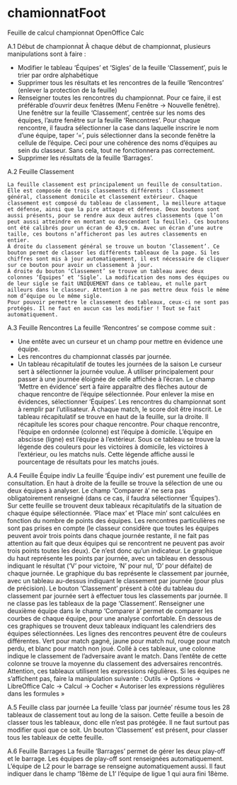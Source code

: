 # chamionnatFoot
Feuille de calcul championnat OpenOffice Calc

A.1 Début de championnat
	À chaque début de championnat, plusieurs manipulations sont à faire :
- Modifier le tableau ‘Équipes’ et ‘Sigles’ de la feuille ‘Classement’, puis le trier par ordre alphabétique
- Supprimer tous les résultats et les rencontres de la feuille ‘Rencontres’ (enlever la protection de la feuille)
- Renseigner toutes les rencontres du championnat. Pour ce faire, il est préférable d’ouvrir deux fenêtres (Menu Fenêtre → Nouvelle fenêtre). Une fenêtre sur la feuille ‘Classement’, centrée sur les noms des équipes, l’autre fenêtre sur la feuille ‘Rencontres’. Pour chaque rencontre, il faudra sélectionner la case dans laquelle inscrire le nom d’une équipe, taper ‘=’, puis sélectionner dans la seconde fenêtre la cellule de l’équipe. Ceci pour une cohérence des noms d’équipes au sein du classeur. Sans cela, tout ne fonctionnera pas correctement.
- Supprimer les résultats de la feuille ‘Barrages’.


A.2 Feuille Classement
	
	La feuille classement est principalement un feuille de consultation. Elle est composée de trois classements différents : Classement général, classement domicile et classement extérieur. Chaque classement est composé du tableau de classement, la meilleure attaque et défense, ainsi que la pire attaque et défense. Deux boutons sont aussi présents, pour se rendre aux deux autres classements (que l’on peut aussi atteindre en montant ou descendant la feuille). Ces boutons ont été calibrés pour un écran de 43,9 cm. Avec un écran d’une autre taille, ces boutons n’afficheront pas les autres classements en entier.
	À droite du classement général se trouve un bouton ‘Classement’. Ce bouton permet de classer les différents tableaux de la page. Si les chiffres sont mis à jour automatiquement, il est nécessaire de cliquer sur ce bouton pour avoir un classement à jour.
	À droite du bouton ‘Classement’ se trouve un tableau avec deux colonnes ‘Équipes’ et ‘Sigle’. La modification des noms des équipes ou de leur sigle se fait UNIQUEMENT dans ce tableau, et nulle part ailleurs dans le classeur. Attention à ne pas mettre deux fois le même nom d’équipe ou le même sigle.
	Pour pouvoir permettre le classement des tableaux, ceux-ci ne sont pas protégés. Il ne faut en aucun cas les modifier ! Tout se fait automatiquement.


A.3 Feuille Rencontres
	La feuille ‘Rencontres’ se compose comme suit :
- Une entête avec un curseur et un champ pour mettre en évidence une équipe.
- Les rencontres du championnat classés par journée.
- Un tableau récapitulatif de toutes les journées de la saison
	Le curseur sert à sélectionner la journée voulue. À utiliser principalement pour passer à une journée éloignée de celle affichée à l’écran.
	Le champ ‘Mettre en évidence’ sert à faire apparaître des flèches autour de chaque rencontre de l’équipe sélectionnée. Pour enlever la mise en évidences, sélectionner ‘Équipes’.
	Les rencontres du championnat sont à remplir par l’utilisateur. À chaque match, le score doit être inscrit.
	Le tableau récapitulatif se trouve en haut de la feuille, sur la droite. Il récapitule les scores pour chaque rencontre. Pour chaque rencontre, l’équipe en ordonnée (colonne) est l’équipe à domicile. L’équipe en abscisse (ligne) est l’équipe à l’extérieur. Sous ce tableau se trouve la légende des couleurs pour les victoires à domicile, les victoires à l’extérieur, ou les matchs nuls. Cette légende affiche aussi le pourcentage de résultats pour les matchs joués.


A.4 Feuille Équipe indiv
	La feuille ‘Équipe indiv’ est purement une feuille de consultation. En haut à droite de la feuille se trouve la sélection de une ou deux équipes à analyser. Le champ ‘Comparer à’ ne sera pas obligatoirement renseigné (dans ce cas, il faudra sélectionner ‘Équipes’).
	Sur cette feuille se trouvent deux tableaux récapitulatifs de la situation de chaque équipe sélectionnée. ‘Place max’ et ‘Place min’ sont calculées en fonction du nombre de points des équipes. Les rencontres particulières ne sont pas prises en compte (le classeur considère que toutes les équipes peuvent avoir trois points dans chaque journée restante, il ne fait pas attention au fait que deux équipes qui se rencontrent ne peuvent pas avoir trois points toutes les deux). Ce n’est donc qu’un indicateur.
	Le graphique du haut représente les points par journée, avec un tableau en dessous indiquant le résultat (‘V’ pour victoire, ‘N’ pour nul, ‘D’ pour défaite) de chaque journée.
	Le graphique du bas représente le classement par journée, avec un tableau au-dessus indiquant le classement par journée (pour plus de précision).
	Le bouton ‘Classement’ présent à côté du tableau du classement par journée sert à effectuer tous les classements par journée. Il ne classe pas les tableaux de la page ‘Classement’.
	Renseigner une deuxième équipe dans le champ ‘Comparer à’ permet de comparer les courbes de chaque équipe, pour une analyse confortable.
	En dessous de ces graphiques se trouvent deux tableaux indiquant les calendriers des équipes sélectionnées. Les lignes des rencontres peuvent être de couleurs différentes. Vert pour match gagné, jaune pour match nul, rouge pour match perdu, et blanc pour match non joué. Collé à ces tableaux, une colonne indique le classement de l’adversaire avant le match. Dans l’entête de cette colonne se trouve la moyenne du classement des adversaires rencontrés. Attention, ces tableaux utilisent les expressions régulières. Si les équipes ne s’affichent pas, faire la manipulation suivante : Outils → Options → LibreOffice Calc → Calcul → Cocher « Autoriser les expressions régulières dans les formules »


A.5 Feuille class par journée
	La feuille ‘class par journée’ résume tous les 28 tableaux de classement tout au long de la saison. Cette feuille a besoin de classer tous les tableaux, donc elle n’est pas protégée. Il ne faut surtout pas modifier quoi que ce soit. Un bouton ‘Classement’ est présent, pour classer tous les tableaux de cette feuille.


A.6 Feuille Barrages
	La feuille ‘Barrages’ permet de gérer les deux play-off et le barrage. Les équipes de play-off sont renseignées automatiquement. L’équipe de L2 pour le barrage se renseigne automatiquement aussi. Il faut indiquer dans le champ ‘18ème de L1’ l’équipe de ligue 1 qui aura fini 18ème.
